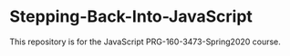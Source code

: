 # Stepping-Back-Into-JavaScript
This repository is for the JavaScript PRG-160-3473-Spring2020 course.

